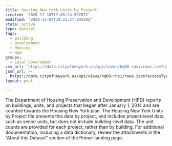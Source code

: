```yaml
---
title: Housing New York Units by Project
created: '2020-11-10T17:03:24.597872'
modified: '2020-12-04T19:25:27.802592'
state: active
type: dataset
tags:
  - Building
  - Development
  - Housing
  - Hpd
groups:
  - Local Government
csv_url: 'https://data.cityofnewyork.us/api/views/hq68-rnsi/rows.csv?accessType=DOWNLOAD'
json_url: >-
  https://data.cityofnewyork.us/api/views/hq68-rnsi/rows.json?accessType=DOWNLOAD
layout: post

---
```

The Department of Housing Preservation and Development (HPD) reports on buildings, units, and projects that began after January 1, 2014 and are counted towards the Housing New York plan. The Housing New York Units by Project file presents this data by project, and includes project-level data, such as senior units, but does not include building-level data.  The unit counts are provided for each project, rather than by building. For additional documentation, including a data dictionary, review the attachments in the “About this Dataset” section of the Primer landing page.
